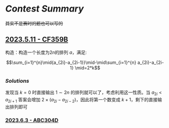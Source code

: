 # $Contest\ Summary$

~~其实不是赛时的题也可以写的~~

## [2023.5.11 - CF359B](https://www.luogu.com.cn/problem/CF359B)

构造：构造一个长度为$2n$的排列 $a$，满足:

$$\sum_{i=1}^{n}\mid{a_{2i}-a_{2i-1}}\mid-\mid\sum_{i=1}^{n} a_{2i}-a_{2i-1} \mid=2*k$$

### $Solutions$

发现当 $k = 0$ 时直接输出 $1 \sim 2n$ 的排列就可以了，考虑利用这一性质。当 $a_{2i} < a_{2i + 1}$ 答案会增加 $2 \times (a_{2i} - a_{2i - 2})$，因此将第一个数变成 $k + 1$，剩下的直接输出排列即可

### [2023.6.3 - ABC304D](https://atcoder.jp/contests/abc304/tasks/abc304_d)

